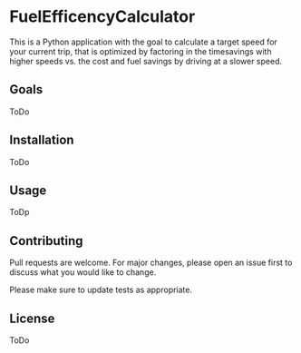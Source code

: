 # FuelEfficencyCalculator

This is a Python application with the goal to calculate a target speed for your current trip, that is optimized by factoring in the timesavings with higher speeds vs. the cost and fuel savings by driving at a slower speed.

## Goals

ToDo

## Installation

ToDo

## Usage

ToDp

## Contributing
Pull requests are welcome. For major changes, please open an issue first to discuss what you would like to change.

Please make sure to update tests as appropriate.

## License

ToDo